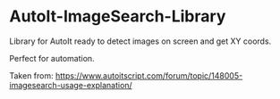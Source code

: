 # AutoIt-ImageSearch-Library

Library for AutoIt ready to detect images on screen and get XY coords.

Perfect for automation.

Taken from: https://www.autoitscript.com/forum/topic/148005-imagesearch-usage-explanation/
